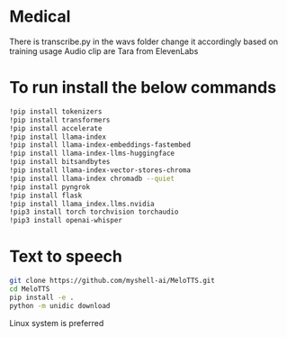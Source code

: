 # Medical

There is transcribe.py in the wavs folder change it accordingly based on training usage
Audio clip are Tara from ElevenLabs

# To run install the below commands

```bash
!pip install tokenizers
!pip install transformers
!pip install accelerate
!pip install llama-index
!pip install llama-index-embeddings-fastembed
!pip install llama-index-llms-huggingface
!pip install bitsandbytes
!pip install llama-index-vector-stores-chroma
!pip install llama-index chromadb --quiet
!pip install pyngrok
!pip install flask
!pip install llama_index.llms.nvidia
!pip3 install torch torchvision torchaudio 
!pip3 install openai-whisper
```



# Text to speech 

```bash
git clone https://github.com/myshell-ai/MeloTTS.git
cd MeloTTS
pip install -e .
python -m unidic download
```

Linux system is preferred

